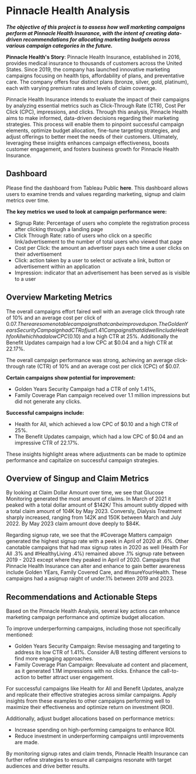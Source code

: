# Pinnacle Health Analysis

**_The objective of this project is to assess how well marketing campaigns perform at Pinnacle Health Insurance, with the intent of creating data-driven recommendations for allocating marketing budgets across various campaign categories in the future._**

**Pinnacle Health's Story**: Pinnacle Health Insurance, established in 2016, provides medical insurance to thousands of customers across the United States. Since 2019, the company has launched innovative marketing campaigns focusing on health tips, affordability of plans, and preventative care. The company offers four distinct plans (bronze, silver, gold, platinum), each with varying premium rates and levels of claim coverage.

Pinnacle Health Insurance intends to evaluate the impact of their campaigns by analyzing essential metrics such as Click-Through Rate (CTR), Cost Per Click (CPC), impressions, and clicks. Through this analysis, Pinnacle Health aims to make informed, data-driven decisions regarding their marketing strategies. This process will enable them to pinpoint successful campaign elements, optimize budget allocation, fine-tune targeting strategies, and adjust offerings to better meet the needs of their customers. Ultimately, leveraging these insights enhances campaign effectiveness, boosts customer engagement, and fosters business growth for Pinnacle Health Insurance.
  
## Dashboard

Please find the dashboard from Tableau Public **here**. This dashboard allows users to examine trends and values regarding marketing, signup and claim metrics over time.

**The key metrics we used to look at campaign performance were:**
- Signup Rate: Percentage of users who complete the registration process after clicking through a landing page
- Click Through Rate: ratio of users who click on a specific link/advertisement to the number of total users who viewed that page
- Cost per Click: the amount an advertiser pays each time a user clicks on their advertisement
- Click: action taken by a user to select or activate a link, button or advertisement within an application
- Impression: indicator that an advertisement has been served as is visible to a user

## Overview Marketing Metrics

The overall campaigns effort faired well with an average click through rate of 10% and an average cost per click of $0.07. There are some notable campaigns that can be improved upon. The Golden Years Security Campaign had CTR of just 1.41% and the Family Coverage Plan campaign had over 1.1M impressions and no clicks.
Campaigns that did well include Health for All which had a low CPC ($0.10) and a high CTR at 25%. Additionally the Benefit Updates campaign had a low CPC at $0.04 and a high CTR at 22.17%.

The overall campaign performance was strong, achieving an average click-through rate (CTR) of 10% and an average cost per click (CPC) of $0.07.

**Certain campaigns show potential for improvement:**
- Golden Years Security Campaign had a CTR of only 1.41%,
- Family Coverage Plan campaign received over 1.1 million impressions but did not generate any clicks.

**Successful campaigns include:**
- Health for All, which achieved a low CPC of $0.10 and a high CTR of 25%.
- The Benefit Updates campaign, which had a low CPC of $0.04 and an impressive CTR of 22.17%.

These insights highlight areas where adjustments can be made to optimize performance and capitalize on successful campaign strategies.

## Overview of Singup and Claim Metrics

By looking at Claim Dollar Amount over time, we see that Glucose Monitoring generated the most amount of claims. In March of 2021 it peaked with a total dollar amount of $142K/ This amount subtly dipped with a total claim amount of 104K by May 2023.
Conversly, Dialysis Treatment sharply increased, ranging from 142K and 150K between March and July 2022. By May 2023 claim amount dove deeply to $84K.

Regarding signup rate, we see that the #Coverage Matters campaign generated the highest signup rate with a peek in April of 2020 at .6%.  Other canotable campaigns that had max signup rates in 2020 as well (Health For All .3% and #HealthyLiving .4%) remained above .1% signup rate between 2019 - 2023 except where they peaked in April of 2020.
Campaigns that Pinnacle Health Insurance can alter and enhance to gain better awareness include Golden YEars, Family Covered Care, and #InsureYourHealth. These campaigns had a asignup raight of under.1% between 2019 and 2023. 

## Recommendations and Actionable Steps

Based on the Pinnacle Health Analysis, several key actions can enhance marketing campaign performance and optimize budget allocation.

To improve underperforming campaigns, including those not specifically mentioned:

- Golden Years Security Campaign: Revise messaging and targeting to address its low CTR of 1.41%. Consider A/B testing different versions to find more engaging approaches.
- Family Coverage Plan Campaign: Reevaluate ad content and placement, as it generated 1.1M impressions with no clicks. Enhance the call-to-action to better attract user engagement.

For successful campaigns like Health for All and Benefit Updates, analyze and replicate their effective strategies across similar campaigns. Apply insights from these examples to other campaigns performing well to maximize their effectiveness and optimize return on investment (ROI).

Additionally, adjust budget allocations based on performance metrics:

- Increase spending on high-performing campaigns to enhance ROI.
- Reduce investment in underperforming campaigns until improvements are made.

By monitoring signup rates and claim trends, Pinnacle Health Insurance can further refine strategies to ensure all campaigns resonate with target audiences and drive better results.
